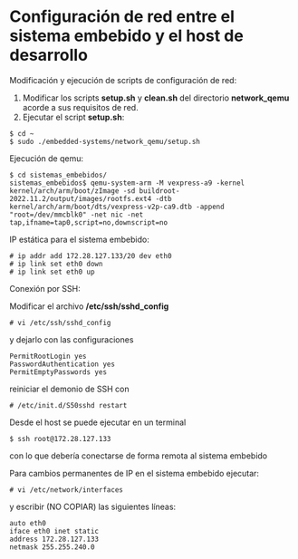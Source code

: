# Configuración de red entre el sistema embebido y el host de desarrollo

Modificación y ejecución de scripts de configuración de red:
1. Modificar los scripts **setup.sh** y **clean.sh** del directorio **network_qemu** acorde a sus requisitos de red.
2. Ejecutar el script **setup.sh**:
```
$ cd ~
$ sudo ./embedded-systems/network_qemu/setup.sh
```

Ejecución de qemu:
```
$ cd sistemas_embebidos/
sistemas_embebidos$ qemu-system-arm -M vexpress-a9 -kernel kernel/arch/arm/boot/zImage -sd buildroot-2022.11.2/output/images/rootfs.ext4 -dtb kernel/arch/arm/boot/dts/vexpress-v2p-ca9.dtb -append "root=/dev/mmcblk0" -net nic -net tap,ifname=tap0,script=no,downscript=no

```

IP estática para el sistema embebido:
```
# ip addr add 172.28.127.133/20 dev eth0
# ip link set eth0 down
# ip link set eth0 up
```

Conexión por SSH:

Modificar el archivo **/etc/ssh/sshd_config**
```
# vi /etc/ssh/sshd_config
```
y dejarlo con las configuraciones
```
PermitRootLogin yes
PasswordAuthentication yes
PermitEmptyPasswords yes
```
reiniciar el demonio de SSH con
```
# /etc/init.d/S50sshd restart
```
Desde el host se puede ejecutar en un terminal
```
$ ssh root@172.28.127.133
```
con lo que debería conectarse de forma remota al sistema embebido


Para cambios permanentes de IP en el sistema embebido ejecutar:
```
# vi /etc/network/interfaces
```
y escribir (NO COPIAR) las siguientes líneas:
```
auto eth0
iface eth0 inet static
address 172.28.127.133
netmask 255.255.240.0
```
